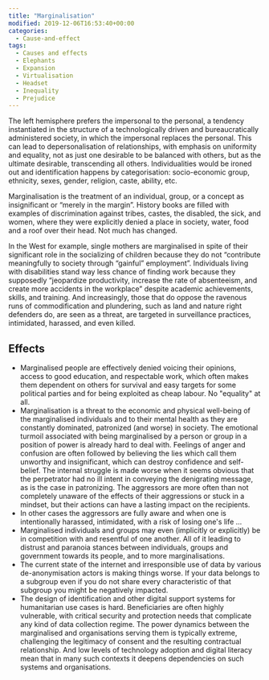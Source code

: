 ```yaml
---
title: "Marginalisation"
modified: 2019-12-06T16:53:40+00:00
categories:
  - Cause-and-effect
tags:
  - Causes and effects
  - Elephants
  - Expansion
  - Virtualisation
  - Headset
  - Inequality
  - Prejudice
---
```


The left hemisphere prefers the impersonal to the personal, a tendency instantiated in the structure of a technologically driven and bureaucratically administered society, in which the impersonal replaces the personal. This can lead to depersonalisation of relationships, with emphasis on uniformity and equality, not as just one desirable to be balanced with others, but as the ultimate desirable, transcending all others. Individualities would be ironed out and identification happens by categorisation: socio-economic group, ethnicity, sexes, gender, religion, caste, ability, etc.

Marginalisation is the treatment of an individual, group, or a concept as insignificant or “merely in the margin”. History books are filled with examples of discrimination against tribes, castes, the disabled, the sick, and women, where they were explicitly denied a place in society, water, food and a roof over their head. Not much has changed.

In the West for example, single mothers are marginalised in spite of their significant role in the socializing of children because they do not “contribute meaningfully to society through “gainful” employment”. Individuals living with disabilities stand way less chance of finding work because they supposedly “jeopardize productivity, increase the rate of absenteeism, and create more accidents in the workplace” despite academic achievements, skills, and training. And increasingly, those that do oppose the ravenous runs of commodification and plundering, such as land and nature right defenders do, are seen as a threat, are targeted in surveillance practices, intimidated, harassed, and even killed.

## Effects

* Marginalised people are effectively denied voicing their opinions, access to good education, and respectable work, which often makes them dependent on others for survival and easy targets for some political parties and for being exploited as cheap labour. No "equality" at all.
* Marginalisation is a threat to the economic and physical well-being of the marginalised individuals and to their mental health as they are constantly dominated, patronized (and worse) in society. The emotional turmoil associated with being marginalised by a person or group in a position of power is already hard to deal with. Feelings of anger and confusion are often followed by believing the lies which call them unworthy and insignificant, which can destroy confidence and self-belief. The internal struggle is made worse when it seems obvious that the perpetrator had no ill intent in conveying the denigrating message, as is the case in patronizing. The aggressors are more often than not completely unaware of the effects of their aggressions or stuck in a mindset, but their actions can have a lasting impact on the recipients.
* In other cases the aggressors are fully aware and when one is intentionally harassed, intimidated, with a risk of losing one's life ...
* Marginalised individuals and groups may even (implicitly or explicitly) be in competition with and resentful of one another. All of it leading to distrust and paranoia stances between individuals, groups and government towards its people, and to more marginalisations.
* The current state of the internet and irresponsible use of data by various de-anonymisation actors is making things worse. If your data belongs to a subgroup even if you do not share every characteristic of that subgroup you might be negatively impacted.
* The design of identification and other digital support systems for humanitarian use cases is hard. Beneficiaries are often highly vulnerable, with critical security and protection needs that complicate any kind of data collection regime. The power dynamics between the marginalised and organisations serving them is typically extreme, challenging the legitimacy of consent and the resulting contractual relationship. And low levels of technology adoption and digital literacy mean that in many such contexts it deepens dependencies on such systems and organisations.


